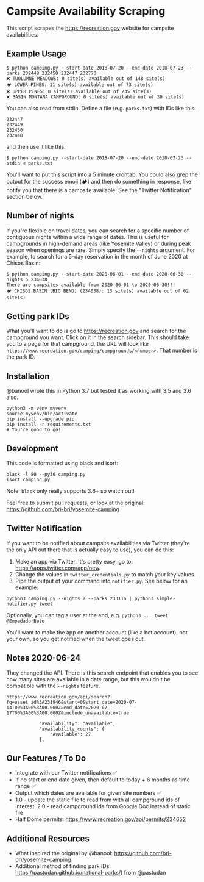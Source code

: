 # Campsite Availability Scraping

This script scrapes the https://recreation.gov website for campsite availabilities.

## Example Usage
```
$ python camping.py --start-date 2018-07-20 --end-date 2018-07-23 --parks 232448 232450 232447 232770
❌ TUOLUMNE MEADOWS: 0 site(s) available out of 148 site(s)
🏕 LOWER PINES: 11 site(s) available out of 73 site(s)
❌ UPPER PINES: 0 site(s) available out of 235 site(s)
❌ BASIN MONTANA CAMPGROUND: 0 site(s) available out of 30 site(s)
```

You can also read from stdin. Define a file (e.g. `parks.txt`) with IDs like this:
```
232447
232449
232450
232448
```
and then use it like this:
```
$ python camping.py --start-date 2018-07-20 --end-date 2018-07-23 --stdin < parks.txt
```

You'll want to put this script into a 5 minute crontab. You could also grep the output for the success emoji (🏕) and then do something in response, like notify you that there is a campsite available. See the "Twitter Notification" section below.

## Number of nights
If you're flexible on travel dates, you can search for a specific number of contiguous nights within a wide range of dates. This is useful for campgrounds in high-demand areas (like Yosemite Valley) or during peak season when openings are rare. Simply specify the `--nights` argument. For example, to search for a 5-day reservation in the month of June 2020 at Chisos Basin:
```
$ python camping.py --start-date 2020-06-01 --end-date 2020-06-30 --nights 5 234038
There are campsites available from 2020-06-01 to 2020-06-30!!!
🏕 CHISOS BASIN (BIG BEND) (234038): 13 site(s) available out of 62 site(s)
```

## Getting park IDs
What you'll want to do is go to https://recreation.gov and search for the campground you want. Click on it in the search sidebar. This should take you to a page for that campground, the URL will look like `https://www.recreation.gov/camping/campgrounds/<number>`. That number is the park ID.


## Installation

@banool wrote this in Python 3.7 but tested it as working with 3.5 and 3.6 also.
```
python3 -m venv myvenv
source myvenv/bin/activate
pip install --upgrade pip
pip install -r requirements.txt
# You're good to go!
```

## Development
This code is formatted using black and isort:
```
black -l 80 --py36 camping.py
isort camping.py
```
Note: `black` only really supports 3.6+ so watch out!

Feel free to submit pull requests, or look at the original: https://github.com/bri-bri/yosemite-camping

## Twitter Notification
If you want to be notified about campsite availabilities via Twitter (they're the only API out there that is actually easy to use), you can do this:
1. Make an app via Twitter. It's pretty easy, go to: https://apps.twitter.com/app/new.
2. Change the values in `twitter_credentials.py` to match your key values.
3. Pipe the output of your command into `notifier.py`. See below for an example.

```
python3 camping.py --nights 2 --parks 233116 | python3 simple-notifier.py tweet
```

Optionally, you can tag a user at the end, e.g. `python3 ... tweet @EmpedadorBeto`

You'll want to make the app on another account (like a bot account), not your own, so you get notified when the tweet goes out.

## Notes 2020-06-24

They changed the API. There is this search endpoint that enables you to see how many sites are available in a date range, but this wouldn't be compatible with the `--nights` feature.

```
https://www.recreation.gov/api/search?fq=asset_id%3A231946&start=0&start_date=2020-07-14T00%3A00%3A00.000Z&end_date=2020-07-17T00%3A00%3A00.000Z&include_unavailable=true

            "availability": "available",
            "availability_counts": {
                "Available": 27
            },
```
## Our Features / To Do

* Integrate with our Twitter notifications ✅
* If no start or end date given, then default to today + 6 months as time range ✅
* Output which dates are available for given site numbers ✅
* 1.0 - update the static file to read from with all campground ids of interest. 2.0 - read campground ids from Google Doc instead of static file
* Half Dome permits: https://www.recreation.gov/api/permits/234652

## Additional Resources
* What inspired the original by @banool: https://github.com/bri-bri/yosemite-camping
* Additional method of finding park IDs: https://pastudan.github.io/national-parks/) from @pastudan